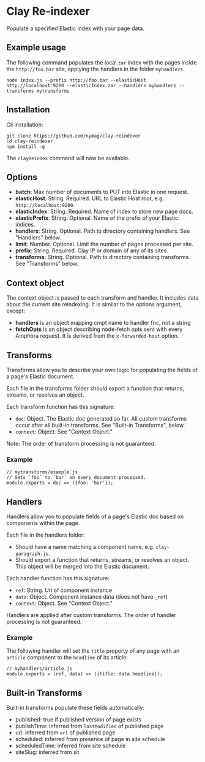 # Clay Re-indexer

Populate a specified Elastic index with your page data.

## Example usage

The following command populates the local `zar` index with the pages inside the `http://foo.bar` site, applying the handlers in the folder `myhandlers`.

```
node index.js --prefix http://foo.bar --elasticHost http://localhost:9200 --elasticIndex zar --handlers myhandlers --transforms mytransforms
```

## Installation

Cli installation:

```
git clone https://github.com/nymag/clay-reindexer
cd clay-reindexer
npm install -g
```

The `clayReindex` command will now be available.

## Options

* **batch**: Max number of documents to PUT into Elastic in one request.
* **elasticHost**: String. Required. URL to Elastic Host root, e.g. `http://localhost:9200`.
* **elasticIndex**: String. Required. Name of index to store new page docs.
* **elasticPrefix**: String. Optional. Name of the prefix of your Elastic indices.
* **handlers**: String. Optional. Path to directory containing handlers. See "Handlers" below.
* **limit**: Number. Optional. Limit the number of pages processed per site.
* **prefix**: String. Required. Clay IP or domain of any of its sites.
* **transforms**: String. Optional. Path to directory containing transforms. See "Transforms" below.

## Context object

The context object is passed to each transform and handler. It includes data about the current site reindexing. It is similar to the options argument, except:

* **handlers** is an object mapping cmpt name to handler fnc, not a string
* **fetchOpts** is an object describing node-fetch opts sent with every Amphora request. It is derived from the `x-forwarded-host` option.


## Transforms

Transforms allow you to describe your own logic for populating the fields of a page's Elastic document.

Each file in the transforms folder should export a function that returns, streams, or resolves an object.

Each transform function has this signature:

* `doc`: Object. The Elastic doc generated _so_ far. All custom transforms occur after all built-in transforms. See "Built-in Transforms", below.
* `context`: Object. See "Context Object."

Note: The order of transform processing is not guaranteed.

### Example

```
// mytransforms/example.js
// Sets `foo` to `bar` on every document processed.
module.exports = doc => ({foo: 'bar'});
```

## Handlers

Handlers allow you to populate fields of a page's Elastic doc based on components within the page.

Each file in the handlers folder:

* Should have a name matching a component name, e.g. `clay-paragraph.js`.
* Should export a function that returns, streams, or resolves an object. This object will be merged into the Elastic document.

Each handler function has this signature:

* `ref`: String. Uri of component instance
* `data`: Object. Component instance data (does not have `_ref`)
* `context`: Object. See "Context Object."

Handlers are applied after custom transforms. The order of handler processing is not guaranteed.

### Example

The following handler will set the `title` property of any page with an `article` component to the `headline` of its article:

```
// myhandlers/article.js
module.exports = (ref, data) => ({title: data.headline});
```

## Built-in Transforms

Built-in transforms populate these fields automatically:

* published: true if published version of page exists
* publishTime: inferred from `lastModified` of published page
* url: inferred from `url` of published page
* scheduled: inferred from presence of page in site schedule
* scheduledTime: inferred from site schedule
* siteSlug: inferred from sit 
